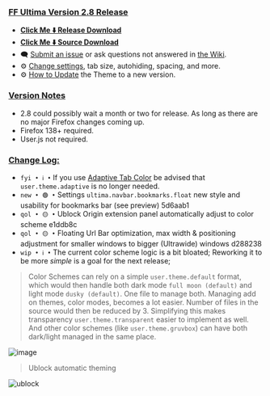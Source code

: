 ### <ins> FF Ultima Version 2.8 Release
- **[Click Me ⬇️ Release Download](https://github.com/soulhotel/FF-ULTIMA/releases/download/2.8/ffultima2.8.zip)**
- **[Click Me ⬇️ Source Download](https://github.com/soulhotel/FF-ULTIMA/archive/refs/heads/main.zip)**
- 🗨️ [Submit an issue](https://github.com/soulhotel/FF-ULTIMA/issues/new/choose) or ask questions not answered in [the Wiki](https://github.com/soulhotel/FF-ULTIMA/wiki).
- ⚙️ [Change settings](https://github.com/soulhotel/FF-ULTIMA/wiki/Settings), tab size, autohiding, spacing, and more.
- ⚙️ [How to Update](https://github.com/soulhotel/FF-ULTIMA/wiki/How-to-Update-the-Theme) the Theme to a new version.
  
### <ins> Version Notes
- 2.8 could possibly wait a month or two for release. As long as there are no major Firefox changes coming up.
- Firefox 138+ required.
- User.js not required.
<!--
- User.js required.
- User.js not required.
- User.js (recommended) not required.
-->

### <ins> Change Log:
- `fyi • ℹ️ •` If you use [Adaptive Tab Color](https://github.com/soulhotel/FF-ULTIMA/wiki/Adaptive-Tab-Color-Configuration) be advised that `user.theme.adaptive` is no longer needed.
- `new • 🟢 •` Settings `ultima.navbar.bookmarks.float` new style and usability for bookmarks bar (see preview) 5d6aab1
- `qol • 🟡 •` Ublock Origin extension panel automatically adjust to color scheme e1ddb8c
- `qol • 🟡 •` Floating Url Bar optimization, max width & positioning adjustment for smaller windows to bigger (Ultrawide) windows d288238
- `wip • ℹ️ •` The current color scheme logic is a bit bloated; Reworking it to be more *simple* is a goal for the next release;
<!--
`fyi • ℹ️ •` 
`fix • 🔴 •` 
`new • 🟢 •` 
`qol • 🟡 •` 
`wip • ℹ️ •` 
-->

> Color Schemes can rely on a simple `user.theme.default` format, which would then handle both dark mode `full moon (default)` and light mode `dusky (default)`. One file to manage both. Managing add on themes, color modes, becomes a lot easier. Number of files in the source would then be reduced by 3. Simplifying this makes transparency `user.theme.transparent` easier to implement as well. And other color schemes (like `user.theme.gruvbox`) can have both dark/light managed in the same place.

![image](https://github.com/user-attachments/assets/161e4fb5-610a-42dc-9b61-dc16f554e32f)

> Ublock automatic theming

![ublock](https://github.com/user-attachments/assets/c51b8cdd-d519-4233-8429-c20d98726131)
